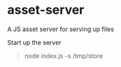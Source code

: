 asset-server
============

A JS asset server for serving up files

Start up the server
> node index.js -s /tmp/store

